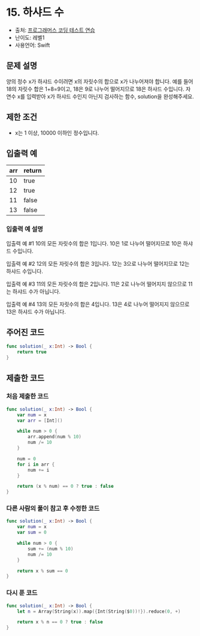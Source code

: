 # 15. 하샤드 수     

- 출처: [프로그래머스 코딩 테스트 연습](https://programmers.co.kr/learn/challenges)
- 난이도: 레벨1
- 사용언어: Swift



## 문제 설명  

양의 정수 x가 하샤드 수이려면 x의 자릿수의 합으로 x가 나누어져야 합니다. 예를 들어 18의 자릿수 합은 1+8=9이고, 18은 9로 나누어 떨어지므로 18은 하샤드 수입니다. 자연수 x를 입력받아 x가 하샤드 수인지 아닌지 검사하는 함수, solution을 완성해주세요.



## 제한 조건   

- x는 1 이상, 10000 이하인 정수입니다.



## 입출력 예  

| arr | return |
| --- | ------ |
| 10  | true   |
| 12  | true   |
| 11  | false  |
| 13  | false  |

### 입출력 예 설명  

입출력 예 #1
10의 모든 자릿수의 합은 1입니다. 10은 1로 나누어 떨어지므로 10은 하샤드 수입니다.

입출력 예 #2
12의 모든 자릿수의 합은 3입니다. 12는 3으로 나누어 떨어지므로 12는 하샤드 수입니다.

입출력 예 #3
11의 모든 자릿수의 합은 2입니다. 11은 2로 나누어 떨어지지 않으므로 11는 하샤드 수가 아닙니다.

입출력 예 #4
13의 모든 자릿수의 합은 4입니다. 13은 4로 나누어 떨어지지 않으므로 13은 하샤드 수가 아닙니다.




## 주어진 코드  

~~~swift
func solution(_ x:Int) -> Bool {
    return true
}
~~~



## 제출한 코드  

### 처음 제출한 코드   
~~~swift
func solution(_ x:Int) -> Bool {
    var num = x
    var arr = [Int]()

    while num > 0 {
        arr.append(num % 10)
        num /= 10
    }

    num = 0
    for i in arr {
        num += i
    }

    return (x % num) == 0 ? true : false
}
~~~

### 다른 사람의 풀이 참고 후 수정한 코드  
~~~swift
func solution(_ x:Int) -> Bool {
    var num = x
    var sum = 0

    while num > 0 {
        sum += (num % 10)
        num /= 10
    }

    return x % sum == 0
}
~~~

### 다시 푼 코드

~~~swift
func solution(_ x:Int) -> Bool {
    let n = Array(String(x)).map({Int(String($0))!}).reduce(0, +)

    return x % n == 0 ? true : false
}
~~~
